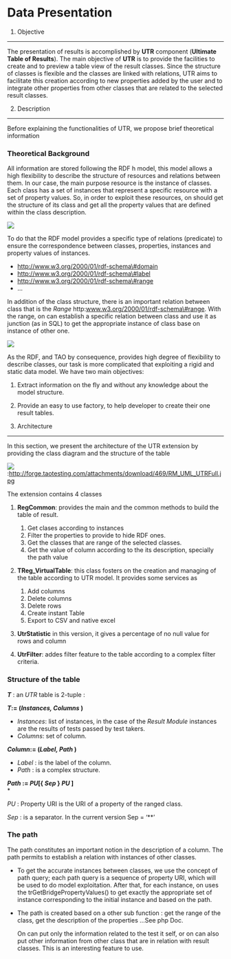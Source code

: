 <!--
created_at: '2011-03-10 11:41:48'
updated_at: '2013-03-13 13:10:12'
authors:
    - 'Jérôme Bogaerts'
tags:
    - 'Results And Events'
-->



Data Presentation
=================

1. Objective
------------

The presentation of results is accomplished by **UTR** component (**Ultimate Table of Results**). The main objective of **UTR** is to provide the facilities to create and to preview a table view of the result classes. Since the structure of classes is flexible and the classes are linked with relations, UTR aims to facilitate this creation according to new properties added by the user and to integrate other properties from other classes that are related to the selected result classes.

2. Description
--------------

Before explaining the functionalities of UTR, we propose brief theoretical information

### Theoretical Background

All information are stored following the RDF h model, this model allows a high flexibility to describe the structure of resources and relations between them. In our case, the main purpose resource is the instance of classes. Each class has a set of instances that represent a specific resource with a set of property values. So, in order to exploit these resources, on should get the structure of its class and get all the property values that are defined within the class description.

![]({width:100px}http://forge.taotesting.com/attachments/download/204/classdescription2.gif)

To do that the RDF model provides a specific type of relations (predicate) to ensure the correspondence between classes, properties, instances and property values of instances.

-   http://www.w3.org/2000/01/rdf-schema\#domain
-   http://www.w3.org/2000/01/rdf-schema\#label
-   http://www.w3.org/2000/01/rdf-schema\#range
-   …

In addition of the class structure, there is an important relation between class that is the *Range* http:www.w3.org/2000/01/rdf-schema\#range. With the range, on can establish a specific relation between class and use it as junction (as in SQL) to get the appropriate instance of class base on instance of other one.

![](http://forge.taotesting.com/attachments/download/205/rangeclass.gif)

As the RDF, and TAO by consequence, provides high degree of flexibility to describe classes, our task is more complicated that exploiting a rigid and static data model. We have two main objectives:

1.  Extract information on the fly and without any knowledge about the model structure.
2.  Provide an easy to use factory, to help developer to create their one result tables.

3. Architecture
---------------

In this section, we present the architecture of the UTR extension by providing the class diagram and the structure of the table

![](http://forge.taotesting.com/attachments/download/477/RM_UML_UTR.jpg):http://forge.taotesting.com/attachments/download/469/RM_UML_UTRFull.jpg

The extension contains 4 classes

1.  **RegCommon**: provides the main and the common methods to build the table of result.
    1.  Get clases according to instances
    2.  Filter the properties to provide to hide RDF ones.
    3.  Get the classes that are range of the selected classes.
    4.  Get the value of column according to the its description, specially the path value

2.  **TReg_VirtualTable**: this class fosters on the creation and managing of the table according to UTR model. It provides some services as
    1.  Add columns
    2.  Delete columns
    3.  Delete rows
    4.  Create instant Table
    5.  Export to CSV and native excel

3.  **UtrStatistic** in this version, it gives a percentage of no null value for rows and column
4.  **UtrFilter**: addes filter feature to the table according to a complex filter criteria.

### Structure of the table

***T*** : an *UTR* table is 2-tuple :

***T*:= (*Instances, Columns* )**

-   *Instances*: list of instances, in the case of the *Result Module* instances are the results of tests passed by test takers.
-   *Columns*: set of column.

***Column*:= (*Label, Path* )**

-   *Label* : is the label of the column.
-   *Path* : is a complex structure.

***Path* := *PU*[{ *Sep* } *PU* ]**<br/>
*

*PU* : Property URI is the URI of a property of the ranged class.<br/>

*Sep* : is a separator. In the current version Sep = ‘**’

### The path

The path constitutes an important notion in the description of a column. The path permits to establish a relation with instances of other classes.

-   To get the accurate instances between classes, we use the concept of path query; each path query is a sequence of property URI, which will be used to do model exploitation. After that, for each instance, on uses the trGetBridgePropertyValues() to get exactly the appropriate set of instance corresponding to the initial instance and based on the path.
-   The path is created based on a other sub function : get the range of the class, get the description of the properties …See php Doc.<br/>

    On can put only the information related to the test it self, or on can also put other information from other class that are in relation with result classes. This is an interesting feature to use.


